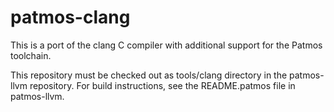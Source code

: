 patmos-clang
============

This is a port of the clang C compiler with additional support for the 
Patmos toolchain.

This repository must be checked out as tools/clang directory in the 
patmos-llvm repository. For build instructions, see the README.patmos
file in patmos-llvm.

